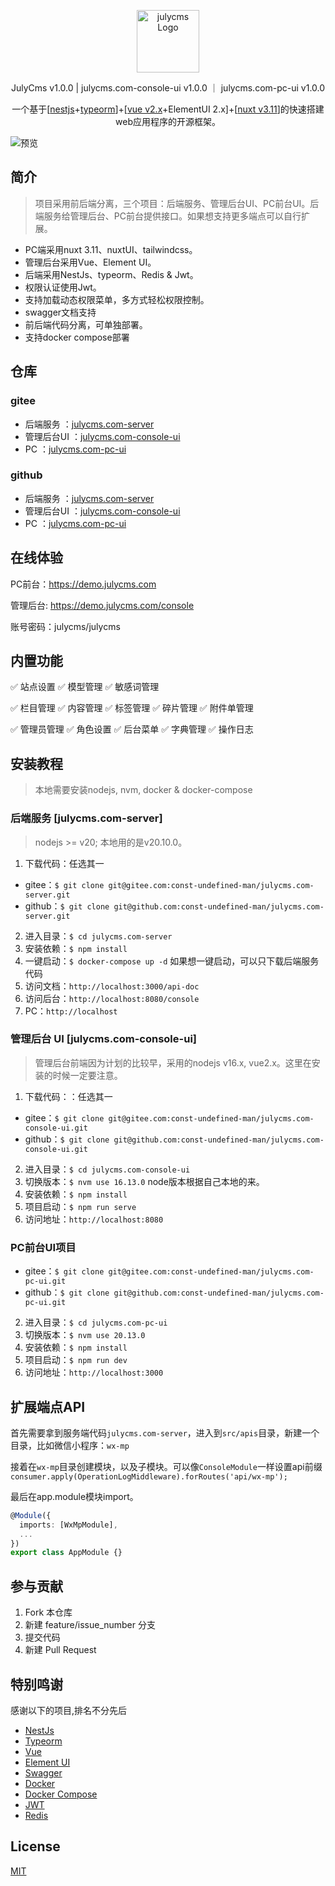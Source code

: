 <p align="center">
  <a href="//www.julycms.com" target="blank"><img src="https://julycms.com/logo.svg" width="100" alt="julycms Logo" /></a>
</p>
<p align="center">JulyCms v1.0.0 | julycms.com-console-ui v1.0.0 ｜ julycms.com-pc-ui v1.0.0</p>

<p align="center">一个基于[<a href="https://nestjs.com/" target="_blank">nestjs</a>+<a href="https://typeorm.io/" target="_blank">typeorm</a>]+[<a href="https://v2.cn.vuejs.org/" target="_blank">vue v2.x</a>+ElementUI 2.x]+[<a href="https://nuxt.com" target="_blank">nuxt v3.11</a>]的快速搭建web应用程序的开源框架。</p>

![预览](https://julycms.com/admin.png)

## 简介

> 项目采用前后端分离，三个项目：后端服务、管理后台UI、PC前台UI。后端服务给管理后台、PC前台提供接口。如果想支持更多端点可以自行扩展。

- PC端采用nuxt 3.11、nuxtUI、tailwindcss。
- 管理后台采用Vue、Element UI。
- 后端采用NestJs、typeorm、Redis & Jwt。
- 权限认证使用Jwt。
- 支持加载动态权限菜单，多方式轻松权限控制。
- swagger文档支持
- 前后端代码分离，可单独部署。
- 支持docker compose部署

## 仓库

### gitee

- 后端服务 ：[julycms.com-server](https://gitee.com/const-undefined-man/julycms.com-server)
- 管理后台UI ：[julycms.com-console-ui](https://gitee.com/const-undefined-man/julycms.com-console-ui)
- PC ：[julycms.com-pc-ui](https://gitee.com/const-undefined-man/julycms.com-pc-ui)

### github

- 后端服务 ：[julycms.com-server](https://github.com/const-undefined-man/julycms.com-server)
- 管理后台UI ：[julycms.com-console-ui](https://github.com/const-undefined-man/julycms.com-console-ui)
- PC ：[julycms.com-pc-ui](https://github.com/const-undefined-man/julycms.com-pc-ui)

## 在线体验

PC前台：<https://demo.julycms.com>

管理后台: <https://demo.julycms.com/console>

账号密码：julycms/julycms

## 内置功能

✅ 站点设置 ✅ 模型管理 ✅ 敏感词管理

✅ 栏目管理 ✅ 内容管理 ✅ 标签管理 ✅ 碎片管理 ✅ 附件单管理

✅ 管理员管理 ✅ 角色设置 ✅ 后台菜单 ✅ 字典管理 ✅ 操作日志

## 安装教程

> 本地需要安装nodejs, nvm, docker & docker-compose

### 后端服务 [julycms.com-server]

> nodejs >= v20; 本地用的是v20.10.0。

1. 下载代码：任选其一

- gitee：`$ git clone git@gitee.com:const-undefined-man/julycms.com-server.git`
- github：`$ git clone git@github.com:const-undefined-man/julycms.com-server.git`

2. 进入目录：`$ cd julycms.com-server`
3. 安装依赖：`$ npm install`
4. 一键启动：`$ docker-compose up -d` 如果想一键启动，可以只下载后端服务代码
5. 访问文档：`http://localhost:3000/api-doc`
6. 访问后台：`http://localhost:8080/console`
7. PC：`http://localhost`

### 管理后台 UI [julycms.com-console-ui]

> 管理后台前端因为计划的比较早，采用的nodejs v16.x, vue2.x。这里在安装的时候一定要注意。

1. 下载代码：：任选其一

- gitee：`$ git clone git@gitee.com:const-undefined-man/julycms.com-console-ui.git`
- github：`$ git clone git@github.com:const-undefined-man/julycms.com-console-ui.git`

2. 进入目录：`$ cd julycms.com-console-ui`
3. 切换版本：`$ nvm use 16.13.0` node版本根据自己本地的来。
4. 安装依赖：`$ npm install`
5. 项目启动：`$ npm run serve`
6. 访问地址：`http://localhost:8080`

### PC前台UI项目

- gitee：`$ git clone git@gitee.com:const-undefined-man/julycms.com-pc-ui.git`
- github：`$ git clone git@github.com:const-undefined-man/julycms.com-pc-ui.git`

2. 进入目录：`$ cd julycms.com-pc-ui`
3. 切换版本：`$ nvm use 20.13.0`
4. 安装依赖：`$ npm install`
5. 项目启动：`$ npm run dev`
6. 访问地址：`http://localhost:3000`

## 扩展端点API

首先需要拿到服务端代码`julycms.com-server`，进入到`src/apis`目录，新建一个目录，比如微信小程序：`wx-mp`

接着在`wx-mp`目录创建模块，以及子模块。可以像`ConsoleModule`一样设置api前缀`consumer.apply(OperationLogMiddleware).forRoutes('api/wx-mp');`

最后在app.module模块import。

```ts
@Module({
  imports: [WxMpModule],
  ...
})
export class AppModule {}
```

## 参与贡献

1. Fork 本仓库
2. 新建 feature/issue_number 分支
3. 提交代码
4. 新建 Pull Request

## 特别鸣谢

感谢以下的项目,排名不分先后

- [NestJs](https://nestjs.com/)
- [Typeorm](https://typeorm.io/)
- [Vue](https://v2.cn.vuejs.org/)
- [Element UI](https://element.eleme.cn/#/zh-CN)
- [Swagger](https://swagger.io/)
- [Docker](https://www.docker.com/)
- [Docker Compose](https://docs.docker.com/compose/install/)
- [JWT](https://jwt.io/)
- [Redis](https://redis.io/)

## License

[MIT](https://github.com/const-undefined-man/julycms.com/blob/master/LICENSE)
